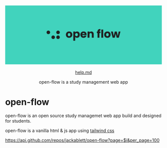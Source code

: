 ![open-flow banner](https://github.com/jackablett/open-flow/blob/main/banner.svg)

<p align="center">
  <a href="https://github.com/jackablett/open-flow#help">help.md</a>
</p>

<p align="center">
  open-flow is a study management web app
</p>

# open-flow

open-flow is an open source study managemet web app build and designed for students.

open-flow is a vanilla html & js app using [tailwind css](https://tailwindcss.com/)

https://api.github.com/repos/jackablett/open-flow?page=$i&per_page=100
